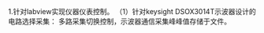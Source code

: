 1.针对labview实现仪器仪表控制。
      （1）针对keysight DSOX3014T示波器设计的电路选择采集：
                多路采集切换控制，示波器通信采集峰峰值存储于文件。
